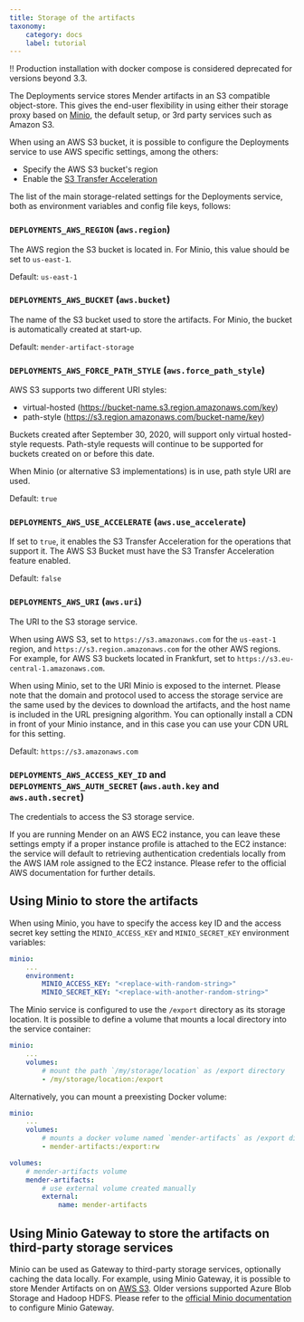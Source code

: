 ```yaml
---
title: Storage of the artifacts
taxonomy:
    category: docs
    label: tutorial
---
```


!! Production installation with docker compose is considered deprecated for versions beyond 3.3.


The Deployments service stores Mender artifacts in an S3 compatible object-store. This
gives the end-user flexibility in using either their storage proxy based on
[Minio](https://min.io/), the default setup, or 3rd party services such as Amazon S3.

When using an AWS S3 bucket, it is possible to configure the Deployments service to use
AWS specific settings, among the others:

* Specify the AWS S3 bucket's region
* Enable the [S3 Transfer Acceleration](https://aws.amazon.com/s3/transfer-acceleration/)

The list of the main storage-related settings for the Deployments service,
both as environment variables and config file keys, follows:

### `DEPLOYMENTS_AWS_REGION` (`aws.region`)

The AWS region the S3 bucket is located in. For Minio, this value should be
set to `us-east-1`.

Default: `us-east-1`

### `DEPLOYMENTS_AWS_BUCKET` (`aws.bucket`)

The name of the S3 bucket used to store the artifacts. For Minio, the bucket is
automatically created at start-up.

Default: `mender-artifact-storage`

### `DEPLOYMENTS_AWS_FORCE_PATH_STYLE` (`aws.force_path_style`)

AWS S3 supports two different URI styles:

* virtual-hosted (https://bucket-name.s3.region.amazonaws.com/key)
* path-style (https://s3.region.amazonaws.com/bucket-name/key)

Buckets created after September 30, 2020, will support only virtual
hosted-style requests. Path-style requests will continue to be supported
for buckets created on or before this date.

When Minio (or alternative S3 implementations) is in use, path
style URI are used.

Default: `true`

### `DEPLOYMENTS_AWS_USE_ACCELERATE` (`aws.use_accelerate`)

If set to `true`, it enables the S3 Transfer Acceleration for the operations
that support it. The AWS S3 Bucket must have the S3 Transfer Acceleration feature enabled.

Default: `false`

### `DEPLOYMENTS_AWS_URI` (`aws.uri`)

The URI to the S3 storage service. 

When using AWS S3, set to `https://s3.amazonaws.com` for the `us-east-1` region, and `https://s3.region.amazonaws.com` for the
other AWS regions. For example, for AWS S3 buckets located in Frankfurt, set to
`https://s3.eu-central-1.amazonaws.com`.

When using Minio, set to the URI Minio is exposed to the internet. Please note that the domain and protocol used to access the storage service are the
same used by the devices to download the artifacts, and the host name is included in the URL presigning algorithm. You can optionally
install a CDN in front of your Minio instance, and in this case you can use your CDN URL for this setting.

Default: `https://s3.amazonaws.com`

### `DEPLOYMENTS_AWS_ACCESS_KEY_ID` and `DEPLOYMENTS_AWS_AUTH_SECRET` (`aws.auth.key` and `aws.auth.secret`)

The credentials to access the S3 storage service.

If you are running Mender on an AWS EC2 instance, you can leave these settings empty
if a proper instance profile is attached to the EC2 instance: the service will default
to retrieving authentication credentials locally from the AWS IAM role assigned to the
EC2 instance. Please refer to the official AWS documentation for further details.

## Using Minio to store the artifacts

When using Minio, you have to specify the access key ID and the access secret key
setting the `MINIO_ACCESS_KEY` and `MINIO_SECRET_KEY` environment variables:

```yaml
minio:
    ...
    environment:
        MINIO_ACCESS_KEY: "<replace-with-random-string>"
        MINIO_SECRET_KEY: "<replace-with-another-random-string>"
```

The Minio service is configured to use the `/export` directory as its storage location.
It is possible to define a volume that mounts a local directory into the service
container:

```yaml
minio:
    ...
    volumes:
        # mount the path `/my/storage/location` as /export directory
        - /my/storage/location:/export
```

Alternatively, you can mount a preexisting Docker volume:

```yaml
minio:
    ...
    volumes:
        # mounts a docker volume named `mender-artifacts` as /export directory
        - mender-artifacts:/export:rw

volumes:
    # mender-artifacts volume
    mender-artifacts:
        # use external volume created manually
        external:
            name: mender-artifacts
```

## Using Minio Gateway to store the artifacts on third-party storage services

Minio can be used as Gateway to third-party storage services, optionally caching
the data locally. For example, using Minio Gateway, it is possible to store Mender
Artifacts on on [AWS S3](https://docs.min.io/docs/minio-gateway-for-s3.html).
Older versions supported Azure Blob Storage and Hadoop HDFS. Please refer to the
[official Minio documentation](https://docs.min.io/docs/) to configure Minio Gateway.
